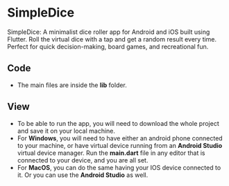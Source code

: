 # SimpleDice

SimpleDice: A minimalist dice roller app for Android and iOS built using Flutter. Roll the virtual dice with a tap and get a random result every time. Perfect for quick decision-making, board games, and recreational fun.

## Code
- The main files are inside the **lib** folder.

## View
- To be able to run the app, you will need to download the whole project and save it on your local machine.
- For **Windows**, you will need to have either an android phone connected to your machine, or have virtual device running from an **Android Studio** virtual device manager. Run the **main.dart** file in any editor that is connected to your device, and you are all set.
- For **MacOS**, you can do the same having your IOS device connected to it. Or you can use the **Android Studio** as well.
